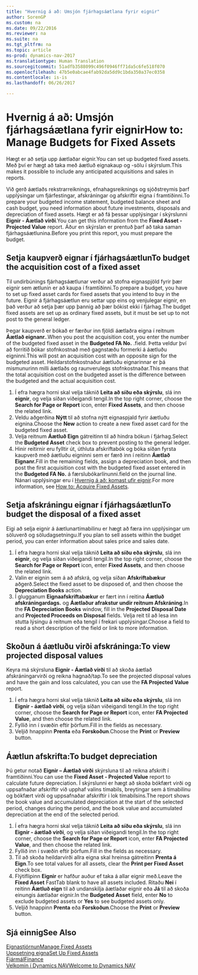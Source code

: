 ```yaml
---
title: "Hvernig á að: Umsjón fjárhagsáætlana fyrir eignir"
author: SorenGP
ms.custom: na
ms.date: 09/22/2016
ms.reviewer: na
ms.suite: na
ms.tgt_pltfrm: na
ms.topic: article
ms-prod: dynamics-nav-2017
ms.translationtype: Human Translation
ms.sourcegitcommit: 51adfb3588099c496f0946ff71da5c6fe518f070
ms.openlocfilehash: 47b5e0abcae4fab92da5dd9c1bda350a37ec0358
ms.contentlocale: is-is
ms.lasthandoff: 06/26/2017

---
```


# <a name="how-to-manage-budgets-for-fixed-assets"></a><span data-ttu-id="b7815-102">Hvernig á að: Umsjón fjárhagsáætlana fyrir eignir</span><span class="sxs-lookup"><span data-stu-id="b7815-102">How to: Manage Budgets for Fixed Assets</span></span>
<span data-ttu-id="b7815-103">Hægt er að setja upp áætlaðar eignir.</span><span class="sxs-lookup"><span data-stu-id="b7815-103">You can set up budgeted fixed assets.</span></span> <span data-ttu-id="b7815-104">Með því er hægt að taka með áætluð eignakaup og -sölu í skýrslum.</span><span class="sxs-lookup"><span data-stu-id="b7815-104">This makes it possible to include any anticipated acquisitions and sales in reports.</span></span>  

 <span data-ttu-id="b7815-105">Við gerð áætlaðs rekstrarreiknings, efnahagsreiknings og sjóðstreymis þarf upplýsingar um fjárfestingar, afskráningar og afskriftir eigna í framtíðinni.</span><span class="sxs-lookup"><span data-stu-id="b7815-105">To prepare your budgeted income statement, budgeted balance sheet and cash budget, you need information about future investments, disposals and depreciation of fixed assets.</span></span> <span data-ttu-id="b7815-106">Hægt er að fá þessar upplýsingar í skýrslunni **Eignir - Áætlað virði**.</span><span class="sxs-lookup"><span data-stu-id="b7815-106">You can get this information from the **Fixed Asset - Projected Value** report.</span></span> <span data-ttu-id="b7815-107">Áður en skýrslan er prentuð þarf að taka saman fjárhagsáætlunina.</span><span class="sxs-lookup"><span data-stu-id="b7815-107">Before you print this report, you must prepare the budget.</span></span>  

## <a name="to-budget-the-acquisition-cost-of-a-fixed-asset"></a><span data-ttu-id="b7815-108">Setja kaupverð eignar í fjárhagsáætlun</span><span class="sxs-lookup"><span data-stu-id="b7815-108">To budget the acquisition cost of a fixed asset</span></span>
<span data-ttu-id="b7815-109">Til undirbúnings fjárhagsáætlunar verður að stofna eignaspjöld fyrir þær eignir sem ætlunin er að kaupa í framtíðinni.</span><span class="sxs-lookup"><span data-stu-id="b7815-109">To prepare a budget, you have to set up fixed asset cards for fixed assets that you intend to buy in the future.</span></span> <span data-ttu-id="b7815-110">Eignir á fjárhagsáætlun eru settar upp eins og venjulegar eignir, en það verður að setja þær upp þannig að þær bókist ekki í fjárhag.</span><span class="sxs-lookup"><span data-stu-id="b7815-110">The budget fixed assets are set up as ordinary fixed assets, but it must be set up to not post to the general ledger.</span></span>

<span data-ttu-id="b7815-111">Þegar kaupverð er bókað er færður inn fjöldi áætlaðra eigna í reitnum **Áætlað eignanr.**.</span><span class="sxs-lookup"><span data-stu-id="b7815-111">When you post the acquisition cost, you enter the number of the budgeted fixed asset in the **Budgeted FA No.**</span></span> <span data-ttu-id="b7815-112">.</span><span class="sxs-lookup"><span data-stu-id="b7815-112">field.</span></span> <span data-ttu-id="b7815-113">Þetta veldur því að forritið bókar stofnkostnað með gagnstæðu formerki á áætluðu eigninni.</span><span class="sxs-lookup"><span data-stu-id="b7815-113">This will post an acquisition cost with an opposite sign for the budgeted asset.</span></span> <span data-ttu-id="b7815-114">Heildarstofnkostnaður áætluðu eignarinnar er þá mismunurinn milli áætlaðs og raunverulegs stofnkostnaðar.</span><span class="sxs-lookup"><span data-stu-id="b7815-114">This means that the total acquisition cost on the budgeted asset is the difference between the budgeted and the actual acquisition cost.</span></span>

1. <span data-ttu-id="b7815-115">Í efra hægra horni skal velja táknið **Leita að síðu eða skýrslu**, slá inn **eignir**, og velja síðan viðeigandi tengil.</span><span class="sxs-lookup"><span data-stu-id="b7815-115">In the top right corner, choose the **Search for Page or Report** icon, enter **Fixed Assets**, and then choose the related link.</span></span>
2. <span data-ttu-id="b7815-116">Veldu aðgerðina **Nýtt** til að stofna nýtt eignaspjald fyrir áætluðu eignina.</span><span class="sxs-lookup"><span data-stu-id="b7815-116">Choose the **New** action to create a new fixed asset card for the budgeted fixed asset.</span></span>
3. <span data-ttu-id="b7815-117">Velja reitnum **Áætluð Eign** gátreitinn til að hindra bókun í fjárhag.</span><span class="sxs-lookup"><span data-stu-id="b7815-117">Select the **Budgeted Asset** check box to prevent posting to the general ledger.</span></span>
4. <span data-ttu-id="b7815-118">Hinir reitirnir eru fylltir út, úthluta afskriftabók og bóka síðan fyrsta kaupverð með áætluðu eigninni sem er færð inn í reitinn **Áætlað Eignanr.**</span><span class="sxs-lookup"><span data-stu-id="b7815-118">Fill in the remaining fields, assign a depreciation book, and then post the first acquisition cost with the budgeted fixed asset entered in the **Budgeted FA No.**</span></span> <span data-ttu-id="b7815-119">á færslubókarlínunni.</span><span class="sxs-lookup"><span data-stu-id="b7815-119">field on the journal line.</span></span> <span data-ttu-id="b7815-120">Nánari upplýsingar eru í [Hvernig á að: komast ufir eignir](fa-how-acquire.md).</span><span class="sxs-lookup"><span data-stu-id="b7815-120">For more information, see [How to: Acquire Fixed Assets](fa-how-acquire.md).</span></span>

## <a name="to-budget-the-disposal-of-a-fixed-asset"></a><span data-ttu-id="b7815-121">Setja afskráningu eignar í fjárhagsáætlun</span><span class="sxs-lookup"><span data-stu-id="b7815-121">To budget the disposal of a fixed asset</span></span>
<span data-ttu-id="b7815-122">Eigi að selja eignir á áætlunartímabilinu er hægt að færa inn upplýsingar um söluverð og söludagsetningu.</span><span class="sxs-lookup"><span data-stu-id="b7815-122">If you plan to sell assets within the budget period, you can enter information about sales price and sales date.</span></span>

1. <span data-ttu-id="b7815-123">Í efra hægra horni skal velja táknið **Leita að síðu eða skýrslu**, slá inn **eignir**, og velja síðan viðeigandi tengil.</span><span class="sxs-lookup"><span data-stu-id="b7815-123">In the top right corner, choose the **Search for Page or Report** icon, enter **Fixed Assets**, and then choose the related link.</span></span>
2. <span data-ttu-id="b7815-124">Valin er eignin sem á að afskrá, og velja síðan **Afskriftabækur** aðgerð.</span><span class="sxs-lookup"><span data-stu-id="b7815-124">Select the fixed asset to be disposed of, and then choose the **Depreciation Books** action.</span></span>
3. <span data-ttu-id="b7815-125">Í glugganum **Eignaafskriftabækur** er fært inn í reitina **Áætluð afskráningardags.** og **Áætlaður afrakstur undir reitnum Afskráning**.</span><span class="sxs-lookup"><span data-stu-id="b7815-125">In the **FA Depreciation Books** window, fill in the **Projected Disposal Date** and **Projected Proceeds on Disposal** fields.</span></span> <span data-ttu-id="b7815-126">Velja reit til að lesa inn stutta lýsingu á reitnum eða tengil í frekari upplýsingar.</span><span class="sxs-lookup"><span data-stu-id="b7815-126">Choose a field to read a short description of the field or link to more information.</span></span>

## <a name="to-view-projected-disposal-values"></a><span data-ttu-id="b7815-127">Skoðun á áætluðu virði afskráninga:</span><span class="sxs-lookup"><span data-stu-id="b7815-127">To view projected disposal values</span></span>
<span data-ttu-id="b7815-128">Keyra má skýrsluna **Eignir - Áætlað virði** til að skoða áætlað afskráningarvirði og reikna hagnað/tap.</span><span class="sxs-lookup"><span data-stu-id="b7815-128">To see the projected disposal values and have the gain and loss calculated, you can use the **FA Projected Value** report.</span></span>

1. <span data-ttu-id="b7815-129">Í efra hægra horni skal velja táknið **Leita að síðu eða skýrslu**, slá inn **Eignir - áætlað virði**, og velja síðan viðeigandi tengil.</span><span class="sxs-lookup"><span data-stu-id="b7815-129">In the top right corner, choose the **Search for Page or Report** icon, enter **FA Projected Value**, and then choose the related link.</span></span>
2. <span data-ttu-id="b7815-130">Fyllið inn í svæðin eftir þörfum.</span><span class="sxs-lookup"><span data-stu-id="b7815-130">Fill in the fields as necessary.</span></span>
3. <span data-ttu-id="b7815-131">Veljið hnappinn **Prenta** eða **Forskoðun**.</span><span class="sxs-lookup"><span data-stu-id="b7815-131">Choose the **Print** or **Preview** button.</span></span>

## <a name="to-budget-depreciation"></a><span data-ttu-id="b7815-132">Áætlun afskrifta:</span><span class="sxs-lookup"><span data-stu-id="b7815-132">To budget depreciation</span></span>
<span data-ttu-id="b7815-133">Þú getur notað **Eignir – Áætlað virði** skýrsluna til að reikna afskrift í framtíðinni.</span><span class="sxs-lookup"><span data-stu-id="b7815-133">You can use the **Fixed Asset - Projected Value** report to calculate future depreciation.</span></span> <span data-ttu-id="b7815-134">Í skýrslunni er hægt að skoða bókfært virði og uppsafnaðar afskriftir við upphaf valins tímabils, breytingar sem á tímabilinu og bókfært virði og uppsafnaðar afskriftir i lok tímabilsins.</span><span class="sxs-lookup"><span data-stu-id="b7815-134">The report shows the book value and accumulated depreciation at the start of the selected period, changes during the period, and the book value and accumulated depreciation at the end of the selected period.</span></span>

1. <span data-ttu-id="b7815-135">Í efra hægra horni skal velja táknið **Leita að síðu eða skýrslu**, slá inn **Eignir - áætlað virði**, og velja síðan viðeigandi tengil.</span><span class="sxs-lookup"><span data-stu-id="b7815-135">In the top right corner, choose the **Search for Page or Report** icon, enter **FA Projected Value**, and then choose the related link.</span></span>
2. <span data-ttu-id="b7815-136">Fyllið inn í svæðin eftir þörfum.</span><span class="sxs-lookup"><span data-stu-id="b7815-136">Fill in the fields as necessary.</span></span>
3. <span data-ttu-id="b7815-137">Til að skoða heildarvirði allra eigna skal hreinsa gátreitinn **Prenta á Eign**.</span><span class="sxs-lookup"><span data-stu-id="b7815-137">To see total values for all assets, clear the **Print per Fixed Asset** check box.</span></span>
4. <span data-ttu-id="b7815-138">Flýtiflipinn **Eignir** er hafður auður ef taka á allar eignir með.</span><span class="sxs-lookup"><span data-stu-id="b7815-138">Leave the **Fixed Asset** FastTab blank to have all assets included.</span></span> <span data-ttu-id="b7815-139">Ritaðu **Nei** í reitinn **Áætluð eign** til að undanskilja áætlaðar eignir eða **Já** til að skoða einungis áætlaðar eignir.</span><span class="sxs-lookup"><span data-stu-id="b7815-139">In the **Budgeted Asset** field, enter **No** to exclude budgeted assets or **Yes** to see budgeted assets only.</span></span>
5. <span data-ttu-id="b7815-140">Veljið hnappinn **Prenta** eða **Forskoðun**.</span><span class="sxs-lookup"><span data-stu-id="b7815-140">Choose the **Print** or **Preview** button.</span></span>

## <a name="see-also"></a><span data-ttu-id="b7815-141">Sjá einnig</span><span class="sxs-lookup"><span data-stu-id="b7815-141">See Also</span></span>
[<span data-ttu-id="b7815-142">Eignastjórnun</span><span class="sxs-lookup"><span data-stu-id="b7815-142">Manage Fixed Assets</span></span>](fa-manage.md)  
[<span data-ttu-id="b7815-143">Uppsetning eigna</span><span class="sxs-lookup"><span data-stu-id="b7815-143">Set Up Fixed Assets</span></span>](fa-setup.md)  
[<span data-ttu-id="b7815-144">Fjármál</span><span class="sxs-lookup"><span data-stu-id="b7815-144">Finance</span></span>](finance-setup.md)  
[<span data-ttu-id="b7815-145">Velkomin í Dynamics NAV</span><span class="sxs-lookup"><span data-stu-id="b7815-145">Welcome to Dynamics NAV</span></span>](across-get-started.md)

